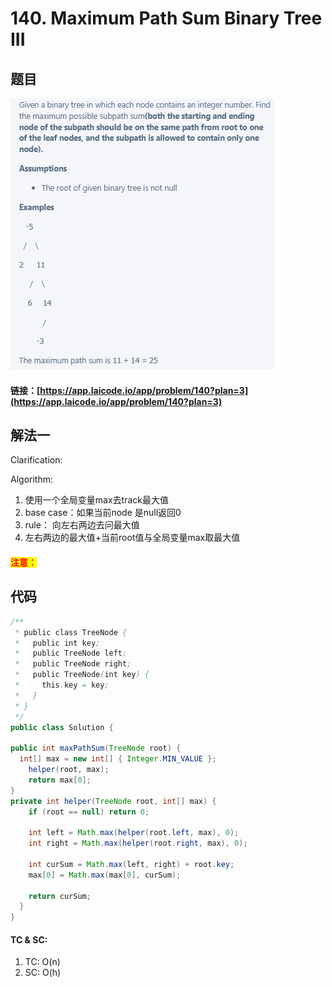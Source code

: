 # 140. Maximum Path Sum Binary Tree III

## 题目

![](<.gitbook/assets/image (105).png>)

#### 链接：[https://app.laicode.io/app/problem/140?plan=3](https://app.laicode.io/app/problem/140?plan=3)

## 解法一

Clarification:&#x20;

Algorithm:&#x20;

1. 使用一个全局变量max去track最大值
2. base case：如果当前node 是null返回0
3. rule： 向左右两边去问最大值
4. 左右两边的最大值+当前root值与全局变量max取最大值

#### <mark style="color:red;">注意：</mark>

## 代码

```java
/**
 * public class TreeNode {
 *   public int key;
 *   public TreeNode left;
 *   public TreeNode right;
 *   public TreeNode(int key) {
 *     this.key = key;
 *   }
 * }
 */
public class Solution {

public int maxPathSum(TreeNode root) {
  int[] max = new int[] { Integer.MIN_VALUE };
    helper(root, max);
    return max[0];
}
private int helper(TreeNode root, int[] max) {
    if (root == null) return 0;
    
    int left = Math.max(helper(root.left, max), 0);
    int right = Math.max(helper(root.right, max), 0);
    
    int curSum = Math.max(left, right) + root.key;
    max[0] = Math.max(max[0], curSum);
    
    return curSum;
  }
}

```

#### TC & SC:&#x20;

1. TC: O(n)
2. SC: O(h)
